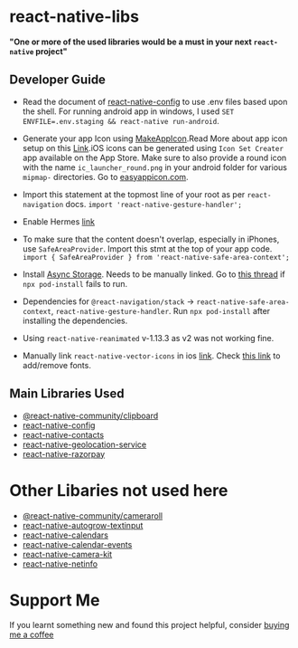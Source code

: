 # react-native-libs

**"One or more of the used libraries would be a must in your next `react-native` project"**

## Developer Guide

-   Read the document of [react-native-config](https://www.npmjs.com/package/react-native-config) to use .env files based upon the shell. For running android app in windows, I used `SET ENVFILE=.env.staging && react-native run-android`.

-   Generate your app Icon using [MakeAppIcon](https://makeappicon.com/).Read More about app icon setup on this [Link](https://aboutreact.com/react-native-change-app-icon/).iOS icons can be generated using `Icon Set Creater` app available on the App Store. Make sure to also provide a round icon with the name `ic_launcher_round.png` in your android folder for various `mipmap-` directories.
    Go to [easyappicon.com](https://easyappicon.com/).

-   Import this statement at the topmost line of your root as per `react-navigation` docs.
    `import 'react-native-gesture-handler';`

-   Enable Hermes [link](https://reactnative.dev/docs/hermes)

-   To make sure that the content doesn't overlap, especially in iPhones, use `SafeAreaProvider`. Import this stmt at the top of your app code.
    `import { SafeAreaProvider } from 'react-native-safe-area-context';`

-   Install [Async Storage](https://react-native-async-storage.github.io/async-storage/). Needs to be manually linked. Go to [this thread](https://stackoverflow.com/questions/61479644/invalid-podfile-file-unable-to-locate-the-executable-node) if `npx pod-install` fails to run.

-   Dependencies for `@react-navigation/stack` -> `react-native-safe-area-context`, `react-native-gesture-handler`. Run `npx pod-install` after installing the dependencies.

-   Using `react-native-reanimated` v-1.13.3 as v2 was not working fine.

-   Manually link `react-native-vector-icons` in ios [link](https://medium.com/@vimniky/how-to-use-vector-icons-in-your-react-native-project-8212ac6a8f06). Check [this link](https://medium.com/@danielskripnik/how-to-add-and-remove-custom-fonts-in-react-native-b2830084b0e4) to add/remove fonts.

## Main Libraries Used

-   [@react-native-community/clipboard](https://www.npmjs.com/package/@react-native-community/clipboard)
-   [react-native-config](https://www.npmjs.com/package/react-native-config)
-   [react-native-contacts](https://www.npmjs.com/package/react-native-contacts)
-   [react-native-geolocation-service](https://www.npmjs.com/package/react-native-geolocation-service)
-   [react-native-razorpay](https://www.npmjs.com/package/react-native-razorpay)

# Other Libaries not used here

-   [@react-native-community/cameraroll](https://www.npmjs.com/package/@react-native-community/cameraroll)
-   [react-native-autogrow-textinput](https://www.npmjs.com/package/react-native-autogrow-textinput)
-   [react-native-calendars](https://www.npmjs.com/package/react-native-calendars)
-   [react-native-calendar-events](https://www.npmjs.com/package/react-native-calendar-events)
-   [react-native-camera-kit](https://www.npmjs.com/package/react-native-camera-kit)
-   [react-native-netinfo](https://www.npmjs.com/package/react-native-netinfo)

# Support Me

If you learnt something new and found this project helpful, consider [buying me a coffee](https://www.buymeacoffee.com/nish1896)
